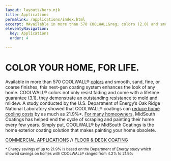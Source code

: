 ```yaml
---
layout: layouts/hero.njk
title: Applications
permalink: /applications/index.html
excerpt: MAvailable in more than 570 COOLWALL&reg; colors (2.0) and smooth, sand, fine, or coarse finishes, this next-gen coating system enhances the look of any home. 
eleventyNavigation:
  key: Applications
  order: 4

---
```



# COLOR YOUR HOME, FOR LIFE.

Available in more than 570 COOLWALL&reg; [colors](/color-chart) and smooth, sand, fine, or coarse finishes, this next-gen coating system enhances the look of any home. COOLWALL&reg; colors not only resist fading and come with a lifetime guarantee (3.1), they demonstrate an outstanding resistance to mold and mildew. A study conducted by the U.S. Department of Energy’s Oak Ridge National Laboratory showed that COOLWALL&reg; coatings can [reduce home cooling costs](/difference/energy-savings) by as much as 21.9%*. [For many homeowners](/testimonials), MidSouth Coatings has helped end the cycle of scraping and painting their home every few years.  Simply put, COOLWALL&reg; by MidSouth Coatings is the home exterior coating solution that makes painting your home obsolete.

[COMMERCIAL APPLICATIONS](/applications/commercial) // [FLOOR & DECK COATING](/applications/floor-and-deck)

<small>* Energy savings of up to 21.9% is based on the Department of Energy study which showed savings on homes with COOLWALL&reg; ranged from 4.2% to 21.9%</small>